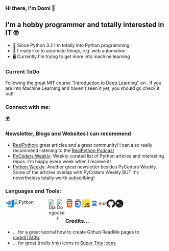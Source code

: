 ### Hi there, I'm Domi 👋

## I'm a hobby programmer and totally interested in IT 🤓
- 🐍 Since Python 3.2 I'm totally into Python programming.
- 🤖 I really like to automate things, e.g. web automation
- 🖥 Currently I'm trying to get more into machine learning

### Current ToDo
Following the great MIT course ["Introduction to Deep Learning"](https://www.youtube.com/watch?v=5tvmMX8r_OM) on <img alt="" width="12px" src="https://camo.githubusercontent.com/d54e97f5edde790381f7e62b217410df33e066a0dc8f692f2fc6b25fc1768b0c/68747470733a2f2f6564656e742e6769746875622e696f2f537570657254696e7949636f6e732f696d616765732f7376672f796f75747562652e737667">. If you are into Machine Learning and haven't seen it yet, you should go check it out!

### Connect with me:

[🌍][website]
[<img alt="" width="22px" src="https://camo.githubusercontent.com/c8a9c5b414cd812ad6a97a46c29af67239ddaeae08c41724ff7d945fb4c047e5/68747470733a2f2f6564656e742e6769746875622e696f2f537570657254696e7949636f6e732f696d616765732f7376672f6c696e6b6564696e2e737667" />][linkedin]

### Newsletter, Blogs and Websites I can recommend
- [RealPython](https://realpython.com/): great articles and a great community! I can also really recommend listening to the [RealPython Podcast](https://realpython.com/podcasts/rpp/)
- [PyCoders Weekly](https://pycoders.com/): Weekly curated list of Python articles and interesting repos. I'm happy every week when I receive it!
- [Python Weekly](https://www.pythonweekly.com/): Another great newsletter besides PyCoders Weekly. Some of the articles overlap with PyCoders Weekly BUT it's nevertheless totally worth subscribing!

### Languages and Tools:
<img align="left" alt="Visual Studio Code" width="26px" src="https://raw.githubusercontent.com/github/explore/80688e429a7d4ef2fca1e82350fe8e3517d3494d/topics/visual-studio-code/visual-studio-code.png" />
<img align="left" alt="Python" width="110px" src="https://www.python.org/static/community_logos/python-logo-generic.svg" />
<img align="left" alt="Django" width="26px" src="https://camo.githubusercontent.com/a499f82c059b2fd21339974a9a7dfe2b72180faa14c9d420c02806c2e9b4362e/68747470733a2f2f6564656e742e6769746875622e696f2f537570657254696e7949636f6e732f696d616765732f7376672f646a616e676f70726f6a6563742e737667" />
<img align="left" alt="Docker" width="26px" src="https://camo.githubusercontent.com/b9279edfece526123a96af67ea002acdd47e84e5ad05126faa08ab3332f8a9ef/68747470733a2f2f6564656e742e6769746875622e696f2f537570657254696e7949636f6e732f696d616765732f7376672f646f636b65722e737667" />
<img align="left" alt="HTML5" width="26px" src="https://raw.githubusercontent.com/github/explore/80688e429a7d4ef2fca1e82350fe8e3517d3494d/topics/html/html.png" />
<img align="left" alt="CSS3" width="26px" src="https://raw.githubusercontent.com/github/explore/80688e429a7d4ef2fca1e82350fe8e3517d3494d/topics/css/css.png" />
<img align="left" alt="JavaScript" width="26px" src="https://raw.githubusercontent.com/github/explore/80688e429a7d4ef2fca1e82350fe8e3517d3494d/topics/javascript/javascript.png" />
<img align="left" alt="SQL" width="26px" src="https://raw.githubusercontent.com/github/explore/80688e429a7d4ef2fca1e82350fe8e3517d3494d/topics/sql/sql.png" />
<img align="left" alt="Git" width="26px" src="https://raw.githubusercontent.com/github/explore/80688e429a7d4ef2fca1e82350fe8e3517d3494d/topics/git/git.png" />
<img align="left" alt="GitHub" width="26px" src="https://raw.githubusercontent.com/github/explore/78df643247d429f6cc873026c0622819ad797942/topics/github/github.png" />
<img align="left" alt="Terminal" width="26px" src="https://raw.githubusercontent.com/github/explore/80688e429a7d4ef2fca1e82350fe8e3517d3494d/topics/terminal/terminal.png" />

<br/>
<br/>

### Credits... 
- ... for a great tutorial how to create Github ReadMe pages to [codeSTACKr](https://github.com/codeSTACKr)
- ... for great (really tiny) icons to [Super Tiny Icons](https://github.com/edent/SuperTinyIcons)



[website]: https://d0m1987.github.io/
[linkedin]: https://www.linkedin.com/in/dominicbuehler